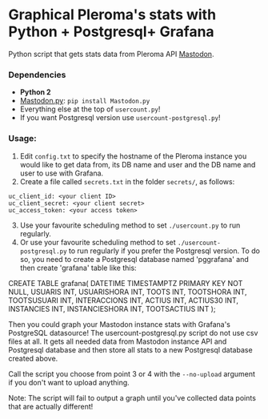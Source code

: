 Graphical Pleroma's stats with Python + Postgresql+ Grafana
===========================================================

Python script that gets stats data from Pleroma API [Mastodon](https://github.com/tootsuite/mastodon).

### Dependencies

-   **Python 2**
-   [Mastodon.py](https://github.com/halcy/Mastodon.py): `pip install Mastodon.py`
-   Everything else at the top of `usercount.py`!
-   If you want Postgresql version use `usercount-postgresql.py`!

### Usage:

1. Edit `config.txt` to specify the hostname of the Pleroma instance you would like to get data from, its DB 
   name and user and the DB name and user to use with Grafana.
2. Create a file called `secrets.txt` in the folder `secrets/`, as follows:

```
uc_client_id: <your client ID>
uc_client_secret: <your client secret>
uc_access_token: <your access token>
```

3. Use your favourite scheduling method to set `./usercount.py` to run regularly.
4. Or use your favourite scheduling method to set `./usercount-postgresql.py` to run regularly if you prefer the Postgresql version. To do so, you need to create a Postgresql database named 'pggrafana' and then create 'grafana' table like this:

CREATE TABLE grafana(
DATETIME TIMESTAMPTZ PRIMARY KEY NOT NULL,
USUARIS INT,
USUARISHORA INT,
TOOTS INT,
TOOTSHORA INT, TOOTSUSUARI INT,
INTERACCIONS INT,
ACTIUS INT, ACTIUS30 INT,
INSTANCIES INT, INSTANCIESHORA INT,
TOOTSACTIUS INT
);

Then you could graph your Mastodon instance stats with Grafana's PostgreSQL datasource!
The usercount-postgresql.py script do not use csv files at all. 
It gets all needed data from Mastodon instance API and Postgresql database and then store all stats to a new Postgresql database created above.

Call the script you choose from point 3 or 4 with the `--no-upload` argument if you don't want to upload anything.

Note: The script will fail to output a graph until you've collected data points that are actually different!
